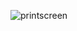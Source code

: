 ![printscreen](https://user-images.githubusercontent.com/93411732/161442084-9dcb76ee-ba9b-4384-b475-fb04e3745fc7.png)
